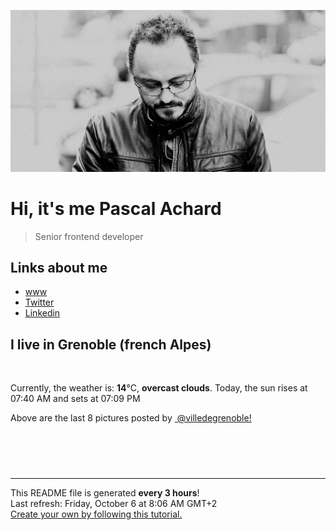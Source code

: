 ![Pascal Achard](./images/photo-pascal-achard.jpg)
# Hi, it's me Pascal Achard
> Senior frontend developer

## Links about me
- [www](https://www.pascal-achard.com)
- [Twitter](https://twitter.com/botmaster)
- [Linkedin](http://www.linkedin.com/in/pascal-achard)


## I live in Grenoble (french Alpes)
<img src="https://openweathermap.org/img/wn/04d@2x.png" alt="">

Currently, the weather is: **14**°C, **overcast clouds**.
Today, the sun rises at 07:40 AM and sets at 07:09 PM

Above are the last 8 pictures posted by <a href="https://www.instagram.com/villedegrenoble/" target="_blank"><img alt="" src="https://upload.wikimedia.org/wikipedia/commons/thumb/e/e7/Instagram_logo_2016.svg/1024px-Instagram_logo_2016.svg.png" width="20"/> @villedegrenoble!</a>

<p style="display: flex; flex-wrap: wrap; gap: 20px;">
        <img src="https://cdn1.picuki.com/hosted-by-instagram/q/0exhNuNYnjBcaS3SYdxKjf8R3+JwWgxSZ60STLepjSVmIR1vLHOapZA0mpCl6yRxIwVgFDeSYzxo4o4vV1pRDT18OUXdQLCATThW7qiZUerN1TBk8pRhkLs9JXIeZHWq%7C%7CsEtOzjYMTIfQeoEH%7C%7Cb2rvUW+%7C%7C7wbTYNpi2TNLxCyQlWotfpUrJy9ZRzt52U1h+189JldAJZ+jtvdBFundPZlTIeAefzPcBgoK9jC6ANnZZIuqHtnyuxH34+emlsFj3RuYTM2dENhhzrdSFlqjH0AZY1LHMRiVbm7zRjt6kEuYeJGIZM4cEUoPD%7C%7CXyACW2E2hjtfwZftgALsSUGImUBRwT2Ej+b3ffZ79sXPBPW8auz+3iz4Z5zNQap7aVE5B%7C%7CnGYGb0Lsy+BskAhLIbMMdo+Wu%7C%7C3RfrRr3wy1V+AWgc1mbYKcMhEruiyqyb4X7U32WM81Jvxg==.jpeg" alt="" width="200"/>
        <img src="https://cdn1.picuki.com/hosted-by-instagram/q/0exhNuNYnjBcaS3SYdxKjf8R3+JwWgxSZ60STLepjSVmIR1vLHOapZA0mpCj4yRwKwVlASuRYzxo4YIpVVVWCz17P0bZTLCASThU7KWRU+qlvD1k9Z5klLc1LXIdZnSu%7C%7CsMlVmGpNWwSDv5PHL%7C%7Clo7gX5v%7C%7CvZSgEpjuSKrVCkGZTjse3TO9%7C%7C2pYf5%7C%7CHSv1izv9QpcmkazXgpdAd4+pvlpDk1VOCtIc17q7VySKNBncYSuqK%7C%7C1Sa8H2QkaHp%7C%7CECKet8XCkONFui3rSzY57zz2F%7C%7Cx9EEIdvlqztEswkII5o5CaAaR+8N8A6Kz0eT42GWlvqklPv6XslHPaSkGI%7C%7CmIUwGPRn+T8J7gprsigdcy8U%7C%7Cni6CjzRpnsGJ1efnZdKeiPQgfweM+7FdFfv41sOcle4XmnvVDvYqHz+gVQQjpP3mLeXsIiFK+4gpCq8UjDiznT+AVoxZjt.jpeg" alt="" width="200"/>
        <img src="https://cdn1.picuki.com/hosted-by-instagram/q/0exhNuNYnjBcaS3SYdxKjf8R3+JwWgxSZ60STLepjSVmIR1vLHOapZA0mpCl6yRxIwVgFDeSYzxo4YIpVFRZDz18OEzdT7WNSzhX7qWcU+bN1TVk85BlnLwwJHMZZXOo8csqVgmYdSgIGaYDG7uo+qhT5aGuO1lQpTb9d7JGmC4E5ZObS6olhMF4pJ2Jg3Tt%7C%7C9kiJzJE5m4vMAQ%7C%7Co8qL52tEX%7C%7CD+O8BnsaBwVLYBxMQK5qnRlSaHEmw+Jj8uRHagtIj+kOYA2HXPbmZt0UCRRppjDnQhgH3qjyZ3t4gj1aSNBdxuiekZkIH2bSAEXG428Fk71pu1ynOdV0Gv%7C%7ClVrkFTrj6afW6cIlKz7fcSEQem81gztfpryG6tcCVQfE9vjQw3KM+O9LOkfmY4SSq0cgw+UpFX7S7734wB4AGgSgWfeWMQ=.jpeg" alt="" width="200"/>
        <img src="https://cdn1.picuki.com/hosted-by-instagram/q/0exhNuNYnjBcaS3SYdxKjf8R3+JwWgxSZ60STLepjSVmIR1vLHOapZA0mpCl6yRxIwVgFDeSYzxo4IwvWF5VCj18OELYSb2NSztV7a2bUOnN1Tdj95ZhnbgyLncdbX6s8MApOzjYMTIfQeoEH%7C%7Cbx7a8Koru5A2MGo1zRMrBC0GAG4fy3UPI7mslm3ayEv0PxtpcyKzNe92U1aV4ptYyX+3QJWPr5PN1gpKZlR7pCicgIrdDgmBq7EHl3Kj4oUQ+RubTOl+1elC+8UTc9wUqmFq4aFwEd03ue51A0toFzqaqTZY49zt8ZkIH2CmUEXTE86kEon5zgx3PySWaL+kdf9DbS757mZq4QkKHqFPC3QY%7C%7CZ%7C%7CgPlQ4DrH65BXzcGA7GPAW36EsaYNo5Wk9YZSaoah3%7C%7Cj0kCCerPLzxp1WW1I0GHfWg==.jpeg" alt="" width="200"/>
        <img src="https://cdn1.picuki.com/hosted-by-instagram/q/0exhNuNYnjBcaS3SYdxKjf8R3+JwWgxSZ60STLepjSVmIR1vLHOapZA0mpCj4yRwKwVlASuRYzxo4YkvUV5SCT15P0LbTLOLSD1U7a2ZUu3N0Txj95Zpkr42K3UYZXep8sQuVwmYdSgIGaYDG7uo%7C%7CesJ%7C%7CPnucjcFrjOMNbRKmDdttdCwFahlza4lsfe4kx2xu5xncG114WNxahlw5OLUqQUCSKnjMcF6saR5Uvobi9BUpr6gmCG2GGM5b295BTGS9IjOkqg8iyDXdzQspjD3Fe8EIU8hjl246hM3t4ckmoCuEKt6+MZhjonVb3RBWmhm+jVBocW+xzTvSUGI%7C%7CgVRwGKOlf7kNPEu+8WgGtKbd4jj7XeXSr32O6F6WnkrIu%7C%7CTUHXPKaThBN19htpjE+oa1XWK+xOMQJ7lzhQ3CzAX1WHZXMFWYazb+6GnzWTZhmDWolRuxJo=.jpeg" alt="" width="200"/>
        <img src="https://cdn1.picuki.com/hosted-by-instagram/q/0exhNuNYnjBcaS3SYdxKjf8R3+JwWgxSZ60STLepjSVmIR1vLHOapZA0mpCl6yRxIwVgFDeSYzxo4IwtU1RSDT18OELZQLOASDhQ6KmQUe3N0Ddl9pVnnLg9K3IYYHOn9MoqUgmYdSgIGaYDG7uo+qhT5aGuO1lQpTb9d7JGmC4E5ZObS6olhMF4pJ2Jg3Tt%7C%7C9kiJzJE5m4vMAQ%7C%7Co8qL52tEX%7C%7CD+O8BnsaBwVLYBxMQK5qnRlSaHEmw+Jj8uR3agtIj+kOYA2HvSXWYT4mWtdawwDnRGhwTokEd3t4gj1aSNBdxuiekZkIH2bSAEXG428Fk71pu1ynOdV0Gv%7C%7CXpVkkf%7C%7C8pa0efwKgJracaPEBo3zyXSNSuXEAa5+BSJaP96HSQrxEa28N98fmY4SSq0chA7hp1b7S7734wB4AGgSgWfeWMQ=.jpeg" alt="" width="200"/>
        <img src="https://cdn1.picuki.com/hosted-by-instagram/q/0exhNuNYnjBcaS3SYdxKjf8R3+JwWgxSZ60STLepjSVmIR1vLHOapZA0mpCl6yRxIwVgFDeSYzxo54gqVV1YDj18OEPaTrWPSzhR6aqcUebN0TFj85Jpkbc1L3IXZHCm9ccqXQmYdSgIGaYDG7uo%7C%7CesJ+fjqcjcFrjOMNbRKmDdttdCwFahlza4lsfe4kx2xu5xncG114WNxahlw5OLUqQUCSKnjMcF6saR5Uvobi9BUpr6gmCG2GGM5b295BTGS9IjOkqg8iyDXdzQspjD3FO8EIU8hjl246gIV4Lon0LqQPp5c+MYHgfeDTV5BWmhm+jVBocW+xzTsSUGI%7C%7CgVRwGKOlf7kNPEu+8WgGtKbdsy++ybNbOSJEYwcCVg5C9nFYUfwcuCAENxQhN1bDMB8zW2k5g6fTJ36yBQ3CzAX1WHZX7FREK7b+6GnzWTZhmDWolRuxJo=.jpeg" alt="" width="200"/>
        <img src="https://cdn1.picuki.com/hosted-by-instagram/q/0exhNuNYnjBcaS3SYdxKjf8R3+JwWgxSZ60STLepjSVmIR1vLHOapZA0mpCj4yRwKwVlASuRYzxo54stVltWCz14OEHYTbCNST1S66mfUOeq2lpu9JdjkLs3JHMZZ3Gq9sMtUGXOBCxWFOkXULjh7uZE+OXsbTYbozeSKrFGmDdttdCwFahlza4ls%7C%7CfBv0Xm1IwleS5J%7C%7CWU1IUc878rbvWtHDbrzNsB9q7JjR7Aei8pL6ODj3Rq2ElIpenojRmDO%7C%7CLTPnNEMjSC1X3gg4XWpf5sqFxg%7C%7CuWqD4RgVv8orjIj%7C%7CFaJciP1opoL2bUcmGW9opUk53cH7mCuQODCW%7C%7CkV2kk3Z14eBQ+gTrIXXJOmeDenP7i%7C%7CtaLT9Dr5mUjcZNN+PfVPveOyuHeRwgc1AGaUYggzlqFOZJfbL0hBOFzxO3myJX8ckFQ==.jpeg" alt="" width="200"/>
</p>

------------
<p>This README file is generated <b>every 3 hours</b>!
    <br />Last refresh: Friday, October 6 at 8:06 AM GMT+2
    <br /><a href="https://medium.com/@th.guibert/how-to-create-a-self-updating-readme-md-for-your-github-profile-f8b05744ca91">Create your own by following this tutorial.</a>
</p>
<p><a href="https://github.com/botmaster/botmaster/actions/workflows/main.yaml"><img alt="" src="https://github.com/botmaster/botmaster/actions/workflows/main.yaml/badge.svg" /></a></p>

